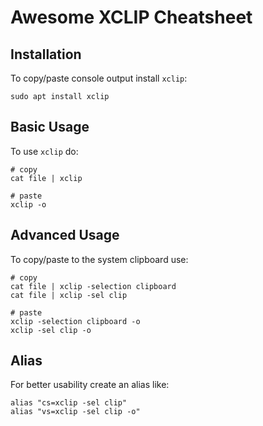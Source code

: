 # Awesome XCLIP Cheatsheet

## Installation

To copy/paste console output install `xclip`:

```
sudo apt install xclip
```


## Basic Usage

To use `xclip` do:

```
# copy
cat file | xclip

# paste
xclip -o
```

## Advanced Usage

To copy/paste to the system clipboard use:

```
# copy
cat file | xclip -selection clipboard
cat file | xclip -sel clip

# paste
xclip -selection clipboard -o
xclip -sel clip -o
```

## Alias

For better usability create an alias like:

```
alias "cs=xclip -sel clip"
alias "vs=xclip -sel clip -o"
```
